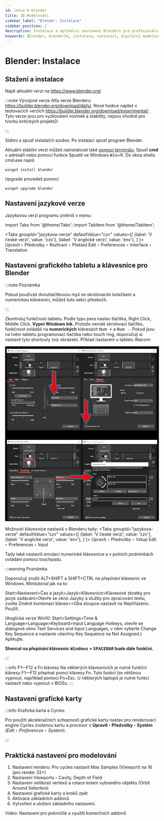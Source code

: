 ```yaml
---
id: lekce-0-blender
title: 3D Modelování
sidebar_label: "Blender: Instalace"
sidebar_position: 2
description: Instalace a optimální nastavení Blenderu pro profesionální práci
keywords: [blender, blender3d, instalace, nastavení, digitální modelování]
---
```


# Blender: Instalace

## Stažení a instalace
Najdi aktuální verzi na https://www.blender.org/

:::note Vývojové verze
Alfa verze Blenderu https://builder.blender.org/download/daily/. Nové funkce najdeš v testovacích verzích https://builder.blender.org/download/experimental/ .
Tyto verze jsou pro vyzkoušení novinek a stability, nejsou vhodné pro tvorbu kritických projektů!

:::

Stáhni a spusť instalační soubor.
Po instalaci spusť program Blender.

Aktuální stabilní verzi můžeš nainstalovat také [pomocí terminálu](/docs/pokyny). Spusť **cmd** v adresáři nebo pomocí funkce Spustit ve Windows <kbd>Win</kbd>+<kbd>R</kbd>. Do okna shellu cmd.exe napiš

```
winget install blender
```

Upgrade provedeš pomocí

```
winget upgrade blender
```

## Nastavení jazykové verze
Jazykovou verzi programu změníš v menu:

import Tabs from '@theme/Tabs';
import TabItem from '@theme/TabItem';

<Tabs
  groupId="jazykova-verze"
  defaultValue="czv"
  values={[
    {label: 'V české verzi', value: 'czv'},
    {label: 'V anglické verzi', value: 'env'},
  ]
}>
<TabItem value="czv">Upravit ‣ Předvolby ‣ Rozhraní ‣ Překlad</TabItem>
<TabItem value="env">Edit ‣ Preferences ‣ Interface ‣ Translation</TabItem>
</Tabs>

## Nastavení grafického tabletu a klávesnice pro Blender
:::note Poznámka

 Pokud používáš dvoutlačítkovou myš se skrolovacím kolečkem a numerickou klávesnici, můžeš tuto sekci přeskočit.

:::

Zkontroluj funkčnost tabletu. Podle typu pera nastav tlačítka, Right Click, Middle Click. **Vypni Windows Ink.** Protože nemáš skrolovací tlačítko, funkčnost ovládáš na **numerických** klávesách <kbd>Num +</kbd> a <kbd>Num -</kbd>. Pokud jsou na tvém tabletu programovací tlačítka nebo touch ring, doporučuji si nastavit tyto shortcuty (viz obrázek). Příklad nastavení u tabletu Wacom:

![image](../img/wacom.jpg)

Možnosti klávesnice nastavíš v Blenderu tady:
<Tabs
  groupId="jazykova-verze"
  defaultValue="czv"
  values={[
    {label: 'V české verzi', value: 'czv'},
    {label: 'V anglické verzi', value: 'env'},
  ]
}>
<TabItem value="czv">Upravit ‣ Předvolby ‣ Vstup</TabItem>
<TabItem value="env">Edit ‣ Preferences ‣ Input</TabItem>
</Tabs>


Tady také nastavíš emulaci numerické klávesnice a v polních podmínkách ovládání pomocí touchpadu.

:::warning Poznámka

 Doporučuji zrušit ALT+SHIFT a SHIFT+CTRL na přepínání klávesnic ve Windows.  Minitutorial jak na to:

 Start>Nastavení>Čas a jazyk>Jazyk>Klávesnice>Klávesové zkratky pro jazyk zadávání>Otevře se okno Jazyky a služby pro zpracování textu, zvolte Změnit kombinaci kláves>>Oba sloupce nastavit na Nepřiřazeno. Použít.

 (Anglická verze Win10: Start>Settings>Time & Language>Language>Keyboard>Input Language Hotkeys, otevře se dialogové okno Text Services and Input Languages, v něm vyberte Change Key Sequence a nastavte všechny Key Sequence na Not Assigned.)
 Aplikujte.

 **Shorcut na přepínání klávesnic <kbd>Windows</kbd> + <kbd>SPACEBAR</kbd> bude dále funkční.**

:::

:::info F1—F12 a Fn klávesy
Na některých klávesnicích je nutné funkční klávesy F1—F12 přepínat pomcí klávesy Fn. Tuto funkci lze většinou vypnout, například pomocí Fn+Esc. U některých laptopů je nutné funkci nastavit nebo vypnout v BIOSu.
:::

## Nastavení grafické karty

:::info Grafická karta a Cycles

Pro použití akceleračních schopností grafické karty nastav pro renderovací engine Cycles zvolenou kartu a procesor v **Upravit ‣ Předvolby ‣ Systém** (*Edit ‣ Preferences ‣ System*).

:::

## Praktická nastavení pro modelování

1. Nastavení renderu: Pro cycles nastavit Max Samples (Viewport) na 16 (pro render 32+)
2. Nastavení Viewportu - Cavity, Depth of Field
3. Nastavení veilikosti vertexů a rotace kolem vybraného objektu (Orbit Around Selection)
4. Nastavení grafické karty a kroků zpět
5. Aktivace základních addonů
6. Vytvoření a uložení základního nastavení.

Video: Nastavení pro pokročilé a využití komerčních addonů
